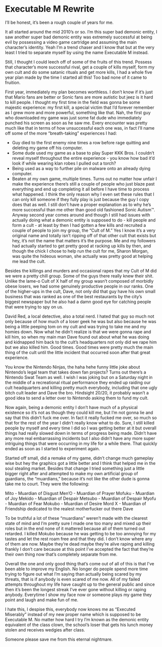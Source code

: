 # Executable M Rewrite

I’ll be honest, it’s been a rough couple of years for me.

It all started around the mid 2010’s or so. I’m this super bad demonic entity, I saw another super bad demonic entity was extremely successful at being evil by possessing a video game cartridge and assuming the main character’s identity. Yeah I’m a trend chaser and I know that but at the very least I tried to separate myself by using the name Executable M instead.

Still, I thought I could leech off of some of the fruits of this trend. Possess that character’s more successful rival, get a couple of kills myself, form my own cult and do some satanic rituals and get more kills, I had a whole five year plan made by the time I started all this! Too bad none of it came to fruition.

First year, immediately my plan becomes worthless. I don’t know if it’s just that Mario fans are better or Sonic fans are more autistic but jeez is it hard to kill people. I thought my first time in the field was gonna be some majestic experience: my first kill, a special victim that I’d forever remember as I grew more and more powerful, something like that. Nah, the first guy who downloaded my game was just some fat dude who immediately punched his screen as soon as he saw me. Every encounter was pretty much like that in terms of how unsuccessful each one was, in fact I’ll name off some of the more “breath-taking” experiences I had:
- Guy died to the first enemy nine times a row before rage quitting and deleting my game off his computer.
- Some dude used my game as a base to play Super KKK Bros. I couldn’t reveal myself throughout the entire experience - you know how bad it’d look if while wearing klan robes I pulled out a torch?
- Being used as a way to further pile on malware onto an already dying computer.
- Beaten at my own game, multiple times. Turns out no matter how unfair I make the experience there’s still a couple of people who just blaze past everything and end up completing it all before I have time to process what happened.
I think the only reason why I even set these rules that I can only kill someone if they fully play is just because the guy I copy does that as well. I still don’t have a proper explanation as to why he’s more successful than me other than good old fashioned Sonic Autism™.
Anyway second year comes around and though I still had issues with actually doing what a demonic entity is supposed to do - kill people and form a cult - at least by then I had gotten a few kills and recruited a couple of people to join my group, the “Cult of M.” Yes I know it’s a very original name and totally isn’t ripping off of that other cult that exists but hey, it’s not the name that matters it’s the purpose. Me and my followers had actually started to get pretty good at racking up kills by then, and though the chick I chose to help run the cult for me, Sharon Morgan, was quite the hideous woman, she actually was pretty good at helping me lead the cult.

Besides the killings and murders and occasional rapes that my Cult of M did we were a pretty chill group. Some of the guys there really knew their shit. Unlike the lame-o Cult of X half of my group wasn’t composed of morbidly obese losers, we had some genuinely productive people in our ranks. One of the higher-ups in the cult, Dave, not only did that guy have his own small business that was ranked as one of the best restaurants by the city’s biggest newspaper but he also had a damn good eye for catching people that were trying to spy on us. 

David Red, a local detective, also a total nerd. I hated that guy so much not only because of how much of a loser geek he was but also because he was being a little peeping tom on my cult and was trying to take me and my homies down. Now what he didn’t realize is that we were gonna rape and kill him, so when my main man Dave found out about what he was doing and kidnapped him back to the cult’s headquarters not only did we rape him but we also killed him. Good times. Good times were pretty much the main thing of the cult until the little incident that occurred soon after that great experience.

You know the Nintendo Ninjas, the haha hehe funny little joke about Nintendo’s legal team that takes down fan projects? Turns out there’s a Nintendo Swat Team as well. I wish I was joking but on a Saturday night in the middle of a recreational ritual performance they ended up raiding our cult headquarters and killing pretty much everybody, including that one ugly bitch cult leader and Dave the bro. Hindsight 20/20, it probably wasn’t a good idea to send a letter over to Nintendo asking them to fund my cult.

Now again, being a demonic entity I don’t have much of a physical existence so it’s not as though they could kill me, but I’m not gonna lie and say that this didn’t fuck me over. In fact it really fucked me over, so much so that for the rest of the year I didn’t really know what to do. Sure, I still killed people by myself and every time I did so I was getting better at it but overall things had really slowed down in terms of progress being made. Didn’t have any more real embarrassing incidents but I also didn’t have any more super intriguing things that were occurring in my life for a while there. That quickly ended as soon as I started to experiment again.

Started off small, did a remake of my game, didn’t change much gameplay wise but hey the graphics got a little better and I think that helped me in the soul stealing market. Besides that change I tried something just a little bigger right after and attempted to make my own artificial group of guardians, the “muardians,” because it’s not like the other dude is gonna take me to court. They were the following:

Mito - Muardian of Disgust
Men’O - Muardian of Prayer
Mofuku - Muardian of Joy
Mekido - Muardian of Despair
Metsubo - Muardian of Despair
Myofu - Muardian of Fear
Mokubo - Muardian of Desire
Mord X - Muardian of Friendship dedicated to the realest motherfucker out there Dave

To be truthful a lot of these “muardians” weren’t made with the clearest state of mind and I’m pretty sure I made one too many and mixed up their roles but in the end none of it mattered because all of them turned out retarded. I killed Mokubo because he was getting to be too annoying for my tastes and let the rest roam free and that they did. I don’t know where any of them are now. Maybe they’re dead maybe they’re alive raping and killing frankly I don’t care because at this point I’ve accepted the fact that they’re their own thing now that’s completely separate from me.

Overall the one and only good thing that’s come out of all of this is that I’ve been able to improve my English. No longer do people spend more time trying to figure out what I’m saying than actually being scared by my threats, that is if anybody is even scared of me now. All of my failed attempts throughout my life have caught up to the general public and since then it’s been the longest streak I’ve ever gone without killing or raping anybody. Everytime I show my face now or someone plays my game they point and laugh and make fun of me.

I hate this, I despise this, everybody now knows me as “Executed Miserably” instead of my new proper name which is supposed to be Executable M. No matter how hard I try I’m known as the demonic entity equivalent of the class clown, the school’s loser that gets his lunch money stolen and receives wedgies after class.

Someone please save me from this eternal nightmare.